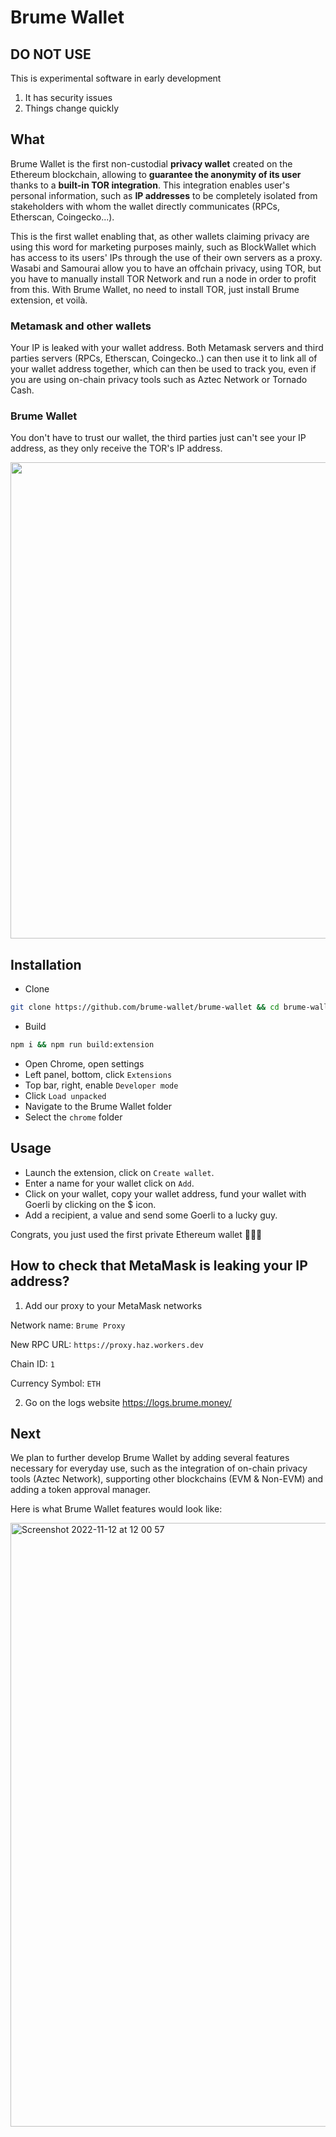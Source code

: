 # Brume Wallet

## DO NOT USE

This is experimental software in early development

1. It has security issues
2. Things change quickly

## What

Brume Wallet is the first non-custodial **privacy wallet** created on the Ethereum blockchain, allowing to **guarantee the anonymity of its user** thanks to a **built-in TOR integration**. This integration enables user's personal information, such as **IP addresses** to be completely isolated from stakeholders with whom the wallet directly communicates (RPCs, Etherscan, Coingecko...).

This is the first wallet enabling that, as other wallets claiming privacy are using this word for marketing purposes mainly, such as BlockWallet which has access to its users' IPs through the use of their own servers as a proxy.
Wasabi and Samourai allow you to have an offchain privacy, using TOR, but you have to manually install TOR Network and run a node in order to profit from this.
With Brume Wallet, no need to install TOR, just install Brume extension, et voilà.

### Metamask and other wallets

Your IP is leaked with your wallet address. Both Metamask servers and third parties servers (RPCs, Etherscan, Coingecko..) can then use it to link all of your wallet address together, which can then be used to track you, even if you are using on-chain privacy tools such as Aztec Network or Tornado Cash.

### Brume Wallet

You don't have to trust our wallet, the third parties just can't see your IP address, as they only receive the TOR's IP address.

<img width="762" src="https://user-images.githubusercontent.com/111573119/201625137-293eec93-a6c9-43fd-8eda-56dea0c8e00e.png">

## Installation

- Clone

```bash
git clone https://github.com/brume-wallet/brume-wallet && cd brume-wallet
```

- Build

```bash
npm i && npm run build:extension
```

- Open Chrome, open settings
- Left panel, bottom, click `Extensions`
- Top bar, right, enable `Developer mode`
- Click `Load unpacked`
- Navigate to the Brume Wallet folder
- Select the `chrome` folder

## Usage

- Launch the extension, click on `Create wallet`.
- Enter a name for your wallet click on `Add`.
- Click on your wallet, copy your wallet address, fund your wallet with Goerli by clicking on the $ icon.
- Add a recipient, a value and send some Goerli to a lucky guy.

Congrats, you just used the first private Ethereum wallet 🎉🥳🍾

## How to check that MetaMask is leaking your IP address?

1. Add our proxy to your MetaMask networks

Network name: `Brume Proxy`

New RPC URL: `https://proxy.haz.workers.dev`

Chain ID: `1`

Currency Symbol: `ETH`

2. Go on the logs website https://logs.brume.money/

## Next

We plan to further develop Brume Wallet by adding several features necessary for everyday use, such as the integration of on-chain privacy tools (Aztec Network), supporting other blockchains (EVM & Non-EVM) and adding a token approval manager.

Here is what Brume Wallet features would look like:

<img width="966" alt="Screenshot 2022-11-12 at 12 00 57" src="https://user-images.githubusercontent.com/111573119/201625406-58c1b481-ce27-47e0-a430-734d03b21fc6.png">
